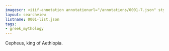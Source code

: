 ```yaml
---
imagescr: <iiif-annotation annotationurl="/annotations/0001-7.json" styling="image_only:true"></iiif-annotation>
layout: searchview
listname: 0001-list.json
tags:
- greek_mythology
---
```

Cepheus, king of Aethiopia.